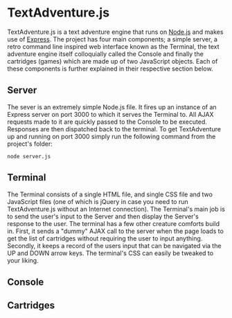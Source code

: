 # TextAdventure.js

TextAdventure.js is a text adventure engine that runs on [Node.js](http://nodejs.org/) and makes use of [Express](http://expressjs.com/). The project has four main components; a simple server, a retro command line inspired web interface known as the Terminal, the text adventure engine itself colloquially called the Console and finally the cartridges (games) which are made up of two JavaScript objects. Each of these components is further explained in their respective section below.

## Server

The sever is an extremely simple Node.js file. It fires up an instance of an Express server on port 3000 to which it serves the Terminal to. All AJAX requests made to it are quickly passed to the Console to be executed. Responses are then dispatched back to the terminal. To get TextAdventure up and running on port 3000 simply run the following command from the project's folder:

```
node server.js
```

## Terminal

The Terminal consists of a single HTML file, and single CSS file and two JavaScript files (one of which is jQuery in case you need to run TextAdventure.js without an Internet connection). The Terminal's main job is to send the user's input to the Server and then display the Server's response to the user. The terminal has a few other creature comforts build in. First, it sends a "dummy" AJAX call to the server when the page loads to get the list of cartridges without requiring the user to input anything. Secondly, it keeps a record of the users input that can be navigated via the UP and DOWN arrow keys. The terminal's CSS can easily be tweaked to your liking.

## Console

## Cartridges